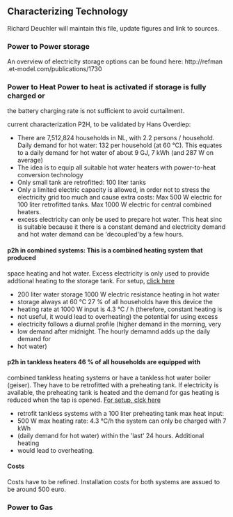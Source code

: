 ## Characterizing Technology 
Richard Deuchler will maintain this file, update figures and link to sources.

### Power to Power storage

An overview of electricity storage options can be found here: http://refman
.et-model.com/publications/1730

### Power to Heat  Power to heat is activated if storage is fully charged or
the battery charging rate is not sufficient to avoid curtailment.

current characterization P2H, to be validated by Hans Overdiep: 
* There are 7,512,824 households in NL, with 2.2 persons / household. Daily demand for hot
water: 132 per household (at 60 °C). This equates to a daily demand for hot
water of about 9 GJ, 7 kWh (and 287 W on average) 
* The idea is to equip all suitable hot water heaters with power-to-heat conversion technology  
* Only small tank are retrofitted: 100 liter tanks  
* Only a limited electric capacity is allowed, in order not to stress the electricity grid too much and
cause extra costs: Max 500 W electric for 100 liter retrofitted tanks. Max
1000 W electric for central combined heaters. 
* excess electricity can only be used to prepare hot water. This heat sinc is suitable because it there is a
constant demand and electricity demand and hot water demand can be 'decoupled'by a few hours.


#### p2h in combined systems:  This is a combined heating system that produced
space heating and hot water. Excess electricity is only used to provide
addtional heating to the storage tank. For setup, [click here](http://f.cl.ly/items/0E3c3S3K3m0R1g2O2F2H/Screen%20Shot%202013-02-11%20at%2009.56.18.png)

* 200 liter water storage 1000 W electric resistance heating in hot water
* storage  always at 60 °C  27 % of all households have this device the
* heating rate at 1000 W input is 4.3 °C / h (therefore, constant heating is
* not useful, it would lead to overheating) the potential for using excess
* electricity follows a diurnal profile (higher demand in the morning, very
* low demand after midnight. The hourly demamnd adds up the daily demand for
* hot water)

#### p2h in tankless heaters  46 % of all households are equipped with
combined tankless heating systems or have a tankless hot water boiler
(geiser).  They have to be retrofitted with a preheating tank. If electricity
is available, the preheating tank is heated and the demand for gas heating is
reduced when the tap is opened. [For setup, clck here](http://f.cl.ly/items/1P0g2N393b3R1m2D0E34/Screen%20Shot%202013-02-11%20at%2009.56.28.png)

* retrofit tankless systems with a 100 liter preheating tank max heat input:
* 500 W max heating rate: 4.3 °C/h  the system can only be charged with 7 kWh
* (daily demand for hot water) within the 'last' 24 hours. Additional heating
* would lead to overheating.

#### Costs
Costs have to be refined. Installation costs for both systems are assued to be around 500 euro. 


### Power to Gas



